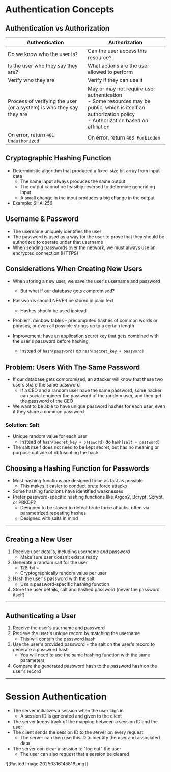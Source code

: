 # Authentication Concepts

## Authentication vs Authorization

| Authentication                                                       | Authorization                                                                                                                                                 |
| -------------------------------------------------------------------- | ------------------------------------------------------------------------------------------------------------------------------------------------------------- |
| Do we know who the user is?                                          | Can the user access this resource?                                                                                                                            |
| Is the user who they say they are?                                   | What actions are the user allowed to perform                                                                                                                  |
| Verify who they are                                                  | Verify if they can use it                                                                                                                                     |
| Process of verifying the user (or a system) is who they say they are | May or may not require user authentication<br>- Some resources may be public, which is itself an authorization policy<br>- Authorization based on affiliation |
| On error, return `401 Unauthorized`                                  | On error, return `403 Forbidden`                                                                                                                              |

## Cryptographic Hashing Function
- Deterministic algorithm that produced a fixed-size bit array from input data
	- The same input always produces the same output
	- The output cannot be feasibly reversed to determine generating input
	- A small change in the input produces a big change in the output
- Example: SHA-256

## Username & Password
- The username uniquely identifies the user
- The password is used as a way for the user to prove that they should be authorized to operate under that username
- When sending passwords over the network, we must always use an encrypted connection (HTTPS)

## Considerations When Creating New Users
- When storing a new user, we save the user's username and password
	- But what if our database gets compromised?
- Passwords should NEVER be stored in plain text
	- Hashes should be used instead

- Problem: rainbow tables - precomputed hashes of common words or phrases, or even all possible strings up to a certain length
- Improvement: have an application secret key that gets combined with the user's password before hashing
	- Instead of `hash(password)` do `hash(secret_key + password)`

## Problem: Users With The Same Password

- If our database gets compromised, an attacker will know that these two users share the same password
	- If a CEO and a random user have the same password, some hacker can social engineer the password of the random user, and then get the password of the CEO
- We want to be able to have unique password hashes for each user, even if they share a common password

### Solution: Salt
- Unique random value for each user
	- Instead of 
		`hash(secret_key + password)`
		do
		`hash(salt + password)`
- The salt itself does not need to be kept secret, but has no meaning or purpose outside of obfuscating the hash

## Choosing a Hashing Function for Passwords
- Most hashing functions are designed to be as fast as possible
	- This makes it easier to conduct brute force attacks
- Some hashing functions have identified weaknesses
- Prefer password-specific hashing functions like Argon2, Bcrypt, Scrypt, or PBKDF2
	- Designed to be slower to defeat brute force attacks, often via parametrized repeating hashes
	- Designed with salts in mind

---
## Creating a New User
1. Receive user details, including username and password
	- Make sure user doesn't exist already
2. Generate a random salt for the user
	- 128-bit +
	- Cryptographically random value per user
3. Hash the user's password with the salt
	- Use a password-specific hashing function
4. Store the user details, salt and hashed password (never the password itself)
---
## Authenticating a User
1. Receive the user's username and password
2. Retrieve the user's unique record by matching the username
	- This will contain the password hash
3. Use the user's provided password + the salt on the user's record to generate a password hash
	- You will need to use the same hashing function with the same parameters
4. Compare the generated password hash to the password hash on the user's record

--- 
# Session Authentication

- The server initializes a session when the user logs in
	- A session ID is generated and given to the client
- The server keeps track of the mapping between a session ID and the user
- The client sends the session ID to the server on every request
	- The server can then use this ID to identify the user and associated data
- The server can clear a session to "log out" the user
	- The user can also request that a session be cleared

![[Pasted image 20250316145816.png]]
